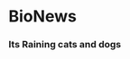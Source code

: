 <!DOCTYPE html>
<html>
 <head>
  <title>BioNews.com</title>
 </head>
 <body>
  <h1>BioNews</h1>
  <h3>Its Raining cats and dogs</h2>
  <a href="
  <p>Cats and dogs have been found falling out of trees in a local neighborhood.</p>
 </body>
</html>
